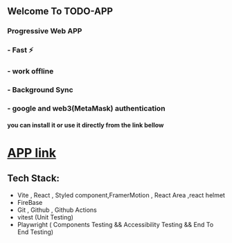## Welcome To  TODO-APP
### Progressive Web  APP
### - Fast ⚡️ 
### - work offline
### - Background Sync
### - google and web3(MetaMask) authentication


#### you can install it or use it directly from the link bellow


# [APP link](https://todo-app-97ae2.firebaseapp.com/)

## Tech Stack:
- Vite , React , Styled component,FramerMotion , React Area ,react helmet
- FireBase 
- Git , Github , Github Actions
- vitest (Unit Testing)
- Playwright ( Components Testing  && Accessibility Testing && End To End Testing)
